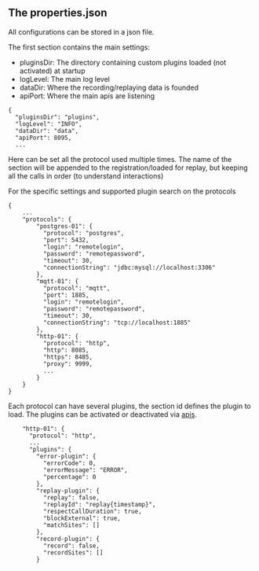 ## The properties.json

All configurations can be stored in a json file.

The first section contains the main settings:

* pluginsDir: The directory containing custom plugins loaded (not activated) at startup
* logLevel: The main log level
* dataDir: Where the recording/replaying data is founded
* apiPort: Where the main apis are listening

```
{
  "pluginsDir": "plugins",
  "logLevel": "INFO",
  "dataDir": "data",
  "apiPort": 8095,
  ...
```

Here can be set all the protocol used multiple times. The name of the section will
be appended to the registration/loaded for replay, but keeping all the calls in
order (to understand interactions)

For the specific settings and supported plugin search on the protocols

```
{
    ...
    "protocols": {
        "postgres-01": {
          "protocol": "postgres",
          "port": 5432,
          "login": "remotelogin",
          "password": "remotepassword",
          "timeout": 30,
          "connectionString": "jdbc:mysql://localhost:3306"
        },
        "mqtt-01": {
          "protocol": "mqtt",
          "port": 1885,
          "login": "remotelogin",
          "password": "remotepassword",
          "timeout": 30,
          "connectionString": "tcp://localhost:1885"
        },
        "http-01": {
          "protocol": "http",
          "http": 8085,
          "https": 8485,
          "proxy": 9999,
          ...
        }
    }
}

```

Each protocol can have several plugins, the section id defines the plugin to load.
The plugins can be activated or deactivated via [apis](apis.md).

```
    "http-01": {
      "protocol": "http",
      ...
      "plugins": {
        "error-plugin": {
          "errorCode": 0,
          "errorMessage": "ERROR",
          "percentage": 0
        },
        "replay-plugin": {
          "replay": false,
          "replayId": "replay{timestamp}",
          "respectCallDuration": true,
          "blockExternal": true,
          "matchSites": []
        },
        "record-plugin": {
          "record": false,
          "recordSites": []
        }
```
